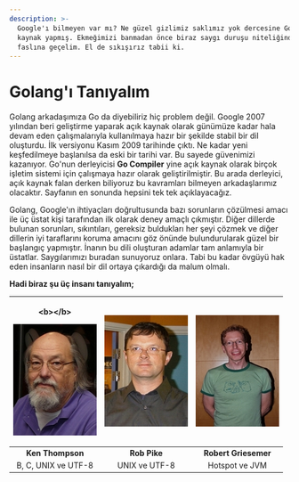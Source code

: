 ```yaml
---
description: >-
  Google'ı bilmeyen var mı? Ne güzel gizlimiz saklımız yok dercesine Go'yu açık
  kaynak yapmış. Ekmeğimizi banmadan önce biraz saygı duruşu niteliğinde tanışma
  faslına geçelim. El de sıkışırız tabii ki.
---
```


# Golang'ı Tanıyalım

Golang arkadaşımıza Go da diyebiliriz hiç problem değil. Google 2007 yılından beri geliştirme yaparak açık kaynak olarak günümüze kadar hala devam eden çalışmalarıyla kullanılmaya hazır bir şekilde stabil bir dil oluşturdu. İlk versiyonu Kasım 2009 tarihinde çıktı. Ne kadar yeni keşfedilmeye başlanılsa da eski bir tarihi var. Bu sayede güvenimizi kazanıyor. Go'nun derleyicisi **Go Compiler** yine açık kaynak olarak birçok işletim sistemi için çalışmaya hazır olarak geliştirilmiştir. Bu arada derleyici, açık kaynak falan derken biliyoruz bu kavramları bilmeyen arkadaşlarımız olacaktır. Sayfanın en sonunda hepsini tek tek açıklayacağız.

Golang, Google'ın ihtiyaçları doğrultusunda bazı sorunların çözülmesi amacı ile üç üstat kişi tarafından ilk olarak deney amaçlı çıkmıştır. Diğer dillerde bulunan sorunları, sıkıntıları, gereksiz buldukları her şeyi çözmek ve diğer dillerin iyi taraflarını koruma amacını göz önünde bulundurularak güzel bir başlangıç yapmıştır. İnanın bu dili oluşturan adamlar tam anlamıyla bir üstatlar. Saygılarımızı buradan sunuyoruz onlara. Tabi bu kadar övgüyü hak eden insanların nasıl bir dil ortaya çıkardığı da malum olmalı.

**Hadi biraz şu üç insanı tanıyalım;**

<table>
  <thead>
    <tr>
      <th style="text-align:center">
        <p>&lt;b&gt;&lt;/b&gt;</p>
        <p>
          <img src="../.gitbook/assets/ken-thompson (2).jpg" alt/>
        </p>
      </th>
      <th style="text-align:center">
        <p></p>
        <p>
          <img src="../.gitbook/assets/rob-pike (1).jpg" alt/>
        </p>
      </th>
      <th style="text-align:center">
        <p></p>
        <p>
          <img src="../.gitbook/assets/robert-griesemer (1).jpg" alt/>
        </p>
      </th>
    </tr>
  </thead>
  <tbody>
    <tr>
      <td style="text-align:center"><b>Ken Thompson</b>
      </td>
      <td style="text-align:center"><b>Rob Pike</b>
      </td>
      <td style="text-align:center"><b>Robert Griesemer</b>
      </td>
    </tr>
    <tr>
      <td style="text-align:center">B, C, UNIX ve UTF-8</td>
      <td style="text-align:center">UNIX ve UTF-8</td>
      <td style="text-align:center">Hotspot ve JVM</td>
    </tr>
  </tbody>
</table>
